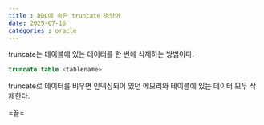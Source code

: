 ```yaml
---
title : DDL에 속한 truncate 명령어
date: 2025-07-16
categories : oracle
---
```


truncate는 테이블에 있는 데이터를 한 번에 삭제하는 방법이다.

```sql
truncate table <tablename>
```

truncate로 데이터를 비우면 인덱싱되어 있던 메모리와 테이블에 있는 데이터 모두 삭제한다.

=끝=








































